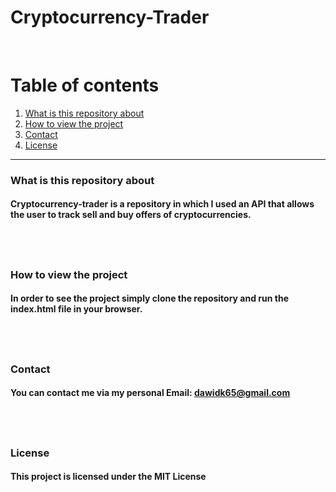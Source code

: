 # Cryptocurrency-Trader

&nbsp;

# Table of contents

1. [What is this repository about](#introduction)
2. [How to view the project](#installation)
3. [Contact](#Contact)
4. [License](#License)
   &nbsp;

---

<a name="introduction"></a>

### What is this repository about

#### Cryptocurrency-trader is a repository in which I used an API that allows the user to track sell and buy offers of cryptocurrencies.

## &nbsp;

<a name="images"></a>

<a name="installation"></a>

### How to view the project

#### In order to see the project simply clone the repository and run the index.html file in your browser.

## &nbsp;

### Contact

#### You can contact me via my personal Email: dawidk65@gmail.com

## &nbsp;

### License

#### This project is licensed under the MIT License
